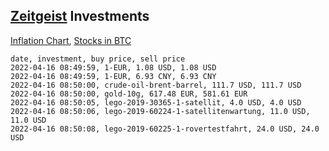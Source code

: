 ## [Zeitgeist](index.html) Investments

[Inflation Chart](https://inflationchart.com),
[Stocks in BTC](https://stonksinbtc.xyz/)

```
date, investment, buy price, sell price
2022-04-16 08:49:59, 1-EUR, 1.08 USD, 1.08 USD
2022-04-16 08:49:59, 1-EUR, 6.93 CNY, 6.93 CNY
2022-04-16 08:50:00, crude-oil-brent-barrel, 111.7 USD, 111.7 USD
2022-04-16 08:50:00, gold-10g, 617.48 EUR, 581.61 EUR
2022-04-16 08:50:05, lego-2019-30365-1-satellit, 4.0 USD, 4.0 USD
2022-04-16 08:50:06, lego-2019-60224-1-satellitenwartung, 11.0 USD, 11.0 USD
2022-04-16 08:50:08, lego-2019-60225-1-rovertestfahrt, 24.0 USD, 24.0 USD
```
